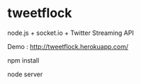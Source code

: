 tweetflock
=============

node.js + socket.io + Twitter Streaming API

Demo : http://tweetflock.herokuapp.com/

npm install

node server
